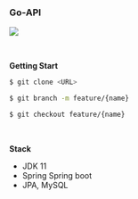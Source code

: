 ### Go-API

![](details/images/goapi.png)

<br>

**Getting Start**

```bash
$ git clone <URL>

$ git branch -m feature/{name}

$ git checkout feature/{name}
```

<br>

**Stack**
- JDK 11
- Spring Spring boot
- JPA, MySQL
